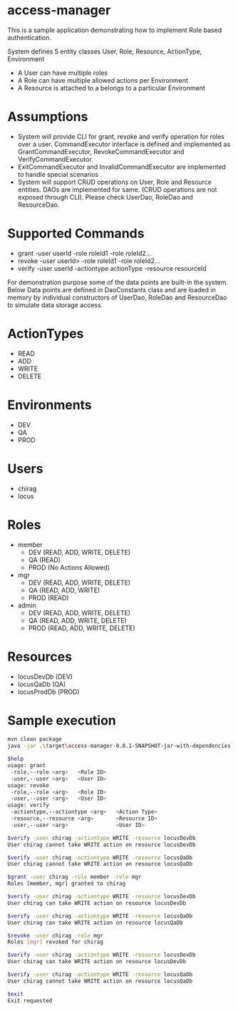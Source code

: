 # access-manager
This is a sample application demonstrating how to implement Role based authentication.

System defines 5 entity classes User, Role, Resource, ActionType, Environment
  - A User can have multiple roles
  - A Role can have multiple allowed actions per Environment
  - A Resource is attached to a belongs to a particular Environment

# Assumptions
  - System will provide CLI for grant, revoke and verify operation for roles over a user. CommandExecutor interface is defined and implemented as GrantCommandExecutor, RevokeCommandExecutor and VerifyCommandExecutor.
  - ExitCommandExecutor and InvalidCommandExecutor are implemented to handle special scenarios
  - System will support CRUD operations on User, Role and Resource entities. DAOs are implemented for same. (CRUD operations are not exposed through CLI). Please check UserDao, RoleDao and ResourceDao.
  
# Supported Commands
  - grant -user userId -role roleId1 -role roleId2...
  - revoke -user userId> -role roleId1 -role roleId2...
  - verify -user userId -actiontype actionType -resource resourceId

For demonstration purpose some of the data points are built-in the system.
Below Data points are defined in DaoConstants class and are loaded in memory by individual constructors of UserDao, RoleDao and ResourceDao to simulate data storage access.

# ActionTypes
  - READ
  - ADD
  - WRITE
  - DELETE
  
# Environments
  - DEV
  - QA
  - PROD

# Users
  - chirag
  - locus

# Roles
  - member
    - DEV (READ, ADD, WRITE, DELETE)
    - QA (READ)
    - PROD (No Actions Allowed)
  - mgr
    - DEV (READ, ADD, WRITE, DELETE)
    - QA (READ, ADD, WRITE)
    - PROD (READ)
  - admin
    - DEV (READ, ADD, WRITE, DELETE)
    - QA (READ, ADD, WRITE, DELETE)
    - PROD (READ, ADD, WRITE, DELETE)
 
# Resources
  - locusDevDb (DEV)
  - locusQaDb (QA)
  - locusProdDb (PROD)

# Sample execution
```bash
mvn clean package
java -jar .\target\access-manager-0.0.1-SNAPSHOT-jar-with-dependencies.jar                                                               

$help
usage: grant
 -role,--role <arg>   <Role ID>
 -user,--user <arg>   <User ID>
usage: revoke
 -role,--role <arg>   <Role ID>
 -user,--user <arg>   <User ID>
usage: verify
 -actiontype,--actiontype <arg>   <Action Type>
 -resource,--resource <arg>       <Resource ID>
 -user,--user <arg>               <User ID>

$verify -user chirag -actiontype WRITE -resource locusDevDb
User chirag cannot take WRITE action on resource locusDevDb

$verify -user chirag -actiontype WRITE -resource locusQaDb
User chirag cannot take WRITE action on resource locusQaDb

$grant -user chirag -role member -role mgr
Roles [member, mgr] granted to chirag

$verify -user chirag -actiontype WRITE -resource locusDevDb
User chirag can take WRITE action on resource locusDevDb

$verify -user chirag -actiontype WRITE -resource locusQaDb
User chirag can take WRITE action on resource locusQaDb

$revoke -user chirag -role mgr
Roles [mgr] revoked for chirag

$verify -user chirag -actiontype WRITE -resource locusDevDb
User chirag can take WRITE action on resource locusDevDb

$verify -user chirag -actiontype WRITE -resource locusQaDb
User chirag cannot take WRITE action on resource locusQaDb

$exit
Exit requested
```
